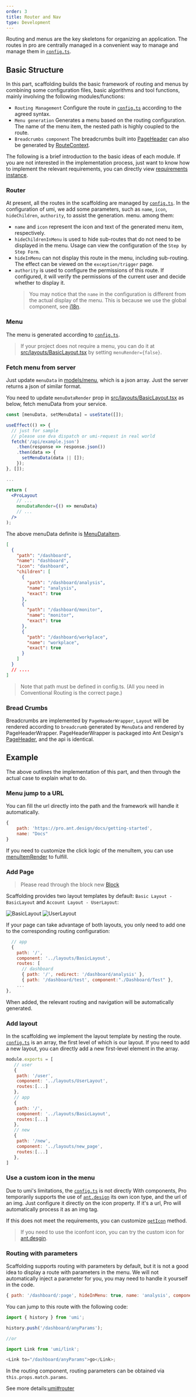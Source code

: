 ```yaml
---
order: 3
title: Router and Nav
type: Development
---
```


Routing and menus are the key skeletons for organizing an application. The routes in pro are centrally managed in a convenient way to manage and manage them in [`config.ts`](https://github.com/ant-design/ant-design-pro/blob/33f562974d1c72e077652223bd816a57933fe242/config/config.ts).

## Basic Structure

In this part, scaffolding builds the basic framework of routing and menus by combining some configuration files, basic algorithms and tool functions, mainly involving the following modules/functions:

- `Routing Management` Configure the route in [`config.ts`](https://github.com/ant-design/ant-design-pro/blob/33f562974d1c72e077652223bd816a57933fe242/config/config.ts) according to the agreed syntax.
- `Menu generation` Generates a menu based on the routing configuration. The name of the menu item, the nested path is highly coupled to the route.
- `Breadcrumbs component` The breadcrumbs built into [PageHeader](http://v2-pro.ant.design/components/PageHeader) can also be generated by [RouteContext](/blog/new-pro-use-cn#routecontext).

The following is a brief introduction to the basic ideas of each module. If you are not interested in the implementation process, just want to know how to implement the relevant requirements, you can directly view [requirements instance](/docs/router-and-nav#Example).

### Router

At present, all the routes in the scaffolding are managed by [`config.ts`](https://github.com/ant-design/ant-design-pro/blob/33f562974d1c72e077652223bd816a57933fe242/config/config.ts). In the configuration of umi, we add some parameters, such as `name`, `icon`, `hideChildren`, `authority`, to assist the generation. menu. among them:

- `name` and `icon` represent the icon and text of the generated menu item, respectively.
- `hideChildrenInMenu` is used to hide sub-routes that do not need to be displayed in the menu. Usage can view the configuration of the `Step by Step Form`.
- `hideInMenu` can not display this route in the menu, including sub-routing. The effect can be viewed on the `exception/trigger` page.
- `authority` is used to configure the permissions of this route. If configured, it will verify the permissions of the current user and decide whether to display it.
  > You may notice that the `name` in the configuration is different from the actual display of the menu. This is because we use the global component, see [i18n](/docs/i18n/).

### Menu

The menu is generated according to [`config.ts`](https://github.com/ant-design/ant-design-pro/blob/33f562974d1c72e077652223bd816a57933fe242/config/config.ts).

> If your project does not require a menu, you can do it at [src/layouts/BasicLayout.tsx](https://github.com/ant-design/ant-design-pro/blob/master/src/layouts/BasicLayout.tsx#L116) by setting `menuRender={false}`.

### Fetch menu from server

Just update `menuData` in [models/menu](https://github.com/ant-design/ant-design-pro/blob/master/src/models/menu.js#L111), which is a json array. Just the server returns a json of similar format.

You need to update `menuDataRender` prop in [src/layouts/BasicLayout.tsx](https://github.com/ant-design/ant-design-pro/blob/4420ae2c224144c4114e5384bddc3e8ab0e1dc1c/src/layouts/BasicLayout.tsx#L116) as below, fetch menuData from your service.

```jsx
const [menuData, setMenuData] = useState([]);

useEffect(() => {
  // just for sample
  // please use dva dispatch or umi-request in real world
  fetch('/api/example.json')
    .then(response => response.json())
    .then(data => {
      setMenuData(data || []);
    });
}, []);

...

return (
  <ProLayout
    // ...
    menuDataRender={() => menuData}
    // ...
  />
);
```

The above menuData definite is [MenuDataItem](https://github.com/ant-design/ant-design-pro-layout/blob/56590a06434c3d0e77dbddcd2bc60827c9866706/src/typings.ts#L18).

```json
[
  {
    "path": "/dashboard",
    "name": "dashboard",
    "icon": "dashboard",
    "children": [
      {
        "path": "/dashboard/analysis",
        "name": "analysis",
        "exact": true
      },
      {
        "path": "/dashboard/monitor",
        "name": "monitor",
        "exact": true
      },
      {
        "path": "/dashboard/workplace",
        "name": "workplace",
        "exact": true
      }
    ]
  }
  // ....
]
```

> Note that path must be defined in config.ts. (All you need in Conventional Routing is the correct page.)

### Bread Crumbs

Breadcrumbs are implemented by `PageHeaderWrapper`, `Layout` will be rendered according to `breadcrumb` generated by `MenuData` and rendered by PageHeaderWrapper. PageHeaderWrapper is packaged into Ant Design's [PageHeader](https://ant.design/components/page-header), and the api is identical.

## Example

The above outlines the implementation of this part, and then through the actual case to explain what to do.

### Menu jump to a URL

You can fill the url directly into the path and the framework will handle it automatically.

```js
{
    path: 'https://pro.ant.design/docs/getting-started',
    name: "Docs"
}
```

If you need to customize the click logic of the menuItem, you can use [menuItemRender](https://github.com/ant-design/ant-design-pro/blob/e14b1311d5efdd032a04d86ed4ed80292b832822/src/layouts/BasicLayout.tsx#L103) to fulfill.

### Add Page

> Please read through the block new [Block](/docs/block)

Scaffolding provides two layout templates by default: `Basic Layout - BasicLayout` and `Account Layout - UserLayout`:

<img alt="BasicLayout" src="https://gw.alipayobjects.com/zos/rmsportal/oXmyfmffJVvdbmDoGvuF.png" />

<img alt="UserLayout" src="https://gw.alipayobjects.com/zos/rmsportal/mXsydBXvLqBVEZLMssEy.png" />

If your page can take advantage of both layouts, you only need to add one to the corresponding routing configuration:

```js
  // app
  {
    path: '/',
    component: '../layouts/BasicLayout',
    routes: [
      // dashboard
      { path: '/', redirect: '/dashboard/analysis' },
      { path: '/dashboard/test', component:"./Dashboard/Test" },
    ...
},
```

When added, the relevant routing and navigation will be automatically generated.

### Add layout

In the scaffolding we implement the layout template by nesting the route. [`config.ts`](https://github.com/ant-design/ant-design-pro/blob/33f562974d1c72e077652223bd816a57933fe242/config/config.ts) is an array, the first level of which is our layout. If you need to add a new layout, you can directly add a new first-level element in the array.

```js
module.exports = [
   // user
   {
    path: '/user',
    component: '../layouts/UserLayout',
    routes:[...]
   },
   // app
   {
    path: '/',
    component: '../layouts/BasicLayout',
    routes:[...]
   },
   // new
   {
    path: '/new',
    component: '../layouts/new_page',
    routes:[...]
   },
]

```

### Use a custom icon in the menu

Due to umi's limitations, the [`config.ts`](https://github.com/ant-design/ant-design-pro/blob/33f562974d1c72e077652223bd816a57933fe242/config/config.ts) is not directly With components, Pro temporarily supports the use of [`ant.design`](https://ant.design/components/icon/) its own icon type, and the url of an img. Just configure it directly on the icon property. If it's a url, Pro will automatically process it as an img tag.

If this does not meet the requirements, you can customize [`getIcon`](https://github.com/ant-design/ant-design-pro/blob/master/src/components/SiderMenu/BaseMenu.js#L18) method.

> If you need to use the iconfont icon, you can try the custom icon for [ant.desgin](https://ant.design/components/icon/#%E8%87%AA%E5%AE%9A%E4%B9%).

### Routing with parameters

Scaffolding supports routing with parameters by default, but it is not a good idea to display a route with parameters in the menu. We will not automatically inject a parameter for you, you may need to handle it yourself in the code.

```js
{ path: '/dashboard/:page', hideInMenu: true, name: 'analysis', component: './Dashboard/Analysis' },
```

You can jump to this route with the following code:

```js
import { history } from 'umi';

history.push('/dashboard/anyParams');

//or

import Link from 'umi/link';

<Link to="/dashboard/anyParams">go</Link>;
```

In the routing component, routing parameters can be obtained via `this.props.match.params`.

See more details:[umi#router](https://umijs.org/guide/router.html#%E7%BA%A6%E5%AE%9A%E5%BC%8F%E8%B7%AF%E7%94%B1)
